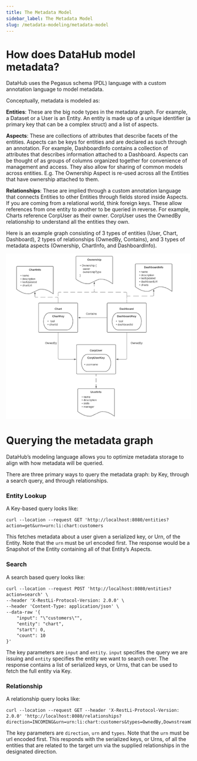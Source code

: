 ```yaml
---
title: The Metadata Model
sidebar_label: The Metadata Model
slug: /metadata-modeling/metadata-model
---
```


# How does DataHub model metadata?

DataHub uses the Pegasus schema (PDL) language with a custom annotation language to model metadata.

Conceptually, metadata is modeled as:

**Entities**: These are the big node types in the metadata graph. For example, a Dataset or a User is an Entity. An entity is made up of a unique identifier (a primary key that can be a complex struct) and a list of aspects.

**Aspects**: These are collections of attributes that describe facets of the entities. Aspects can be keys for entities and are declared as such through an annotation. For example, DashboardInfo contains a collection of attributes that describes information attached to a Dashboard. Aspects can be thought of as groups of columns organized together for convenience of management and access. They also allow for sharing of common models across entities. E.g. The Ownership Aspect is re-used across all the Entities that have ownership attached to them.

**Relationships**: These are implied through a custom annotation language that connects Entities to other Entities through fields stored inside Aspects. If you are coming from a relational world, think foreign keys. These allow references from one entity to another to be queried in reverse. For example, Charts reference CorpUser as their owner. CorpUser uses the OwnedBy relationship to understand all the entities they own.


Here is an example graph consisting of 3 types of entities (User, Chart, Dashboard), 2 types of relationships (OwnedBy, Contains), and 3 types of metadata aspects (Ownership, ChartInfo, and DashboardInfo).

![metadata-modeling](../imgs/metadata-model-chart.png)

# Querying the metadata graph
DataHub’s modeling language allows you to optimize metadata storage to align with how metadata will be queried.

There are three primary ways to query the metadata graph: by Key, through a search query, and through relationships.

### Entity Lookup

A Key-based query looks like:

```
curl --location --request GET 'http://localhost:8080/entities?action=get&urn=urn:li:chart:customers
```

This fetches metadata about a user given a serialized key, or Urn, of the Entity. Note that the `urn` must be url encoded first. The response would be a Snapshot of the Entity containing all of that Entity’s Aspects.


### Search
A search based query looks like:

```
curl --location --request POST 'http://localhost:8080/entities?action=search' \                           
--header 'X-RestLi-Protocol-Version: 2.0.0' \
--header 'Content-Type: application/json' \
--data-raw '{
    "input": "\"customers\"",
    "entity": "chart",
    "start": 0,
    "count": 10
}'
```

The key parameters are `input` and `entity`. `input` specifies the query we are issuing and `entity` specifies the entity we want to search over. The response contains a list of serialized keys, or Urns, that can be used to fetch the full entity via Key.

### Relationship

A relationship query looks like:

```
curl --location --request GET --header 'X-RestLi-Protocol-Version: 2.0.0' 'http://localhost:8080/relationships?direction=INCOMING&urn=urn:li:chart:customers&types=OwnedBy,DownstreamOf'
```

The key parameters are `direction`, `urn` and `types`. Note that the `urn` must be url encoded first. This responds with the serialized keys, or Urns, of all the entities that are related to the target urn via the supplied relationships in the designated direction.
